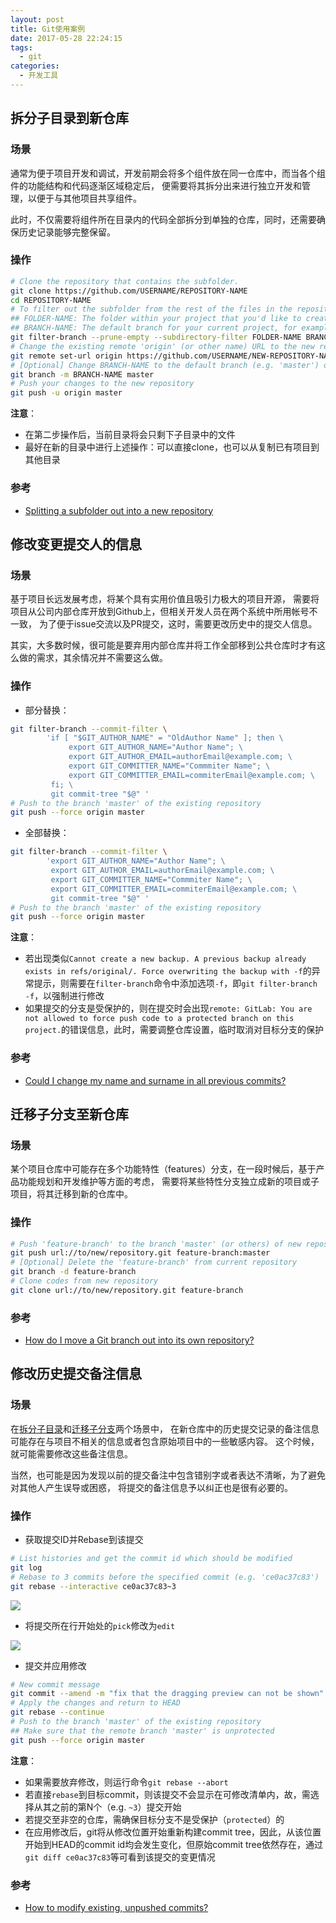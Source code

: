 ```yaml
---
layout: post
title: Git使用案例
date: 2017-05-28 22:24:15
tags:
  - git
categories:
  - 开发工具
---
```


## 拆分子目录到新仓库

### 场景

通常为便于项目开发和调试，开发前期会将多个组件放在同一仓库中，而当各个组件的功能结构和代码逐渐区域稳定后，
便需要将其拆分出来进行独立开发和管理，以便于与其他项目共享组件。

此时，不仅需要将组件所在目录内的代码全部拆分到单独的仓库，同时，还需要确保历史记录能够完整保留。

<!--more-->

### 操作

```bash
# Clone the repository that contains the subfolder.
git clone https://github.com/USERNAME/REPOSITORY-NAME
cd REPOSITORY-NAME
# To filter out the subfolder from the rest of the files in the repository
## FOLDER-NAME: The folder within your project that you'd like to create a separate repository from.
## BRANCH-NAME: The default branch for your current project, for example, 'master' or 'gh-pages'
git filter-branch --prune-empty --subdirectory-filter FOLDER-NAME BRANCH-NAME
# Change the existing remote 'origin' (or other name) URL to the new repository URL
git remote set-url origin https://github.com/USERNAME/NEW-REPOSITORY-NAME.git
# [Optional] Change BRANCH-NAME to the default branch (e.g. 'master') of the new repository
git branch -m BRANCH-NAME master
# Push your changes to the new repository
git push -u origin master
```

**注意**：
- 在第二步操作后，当前目录将会只剩下子目录中的文件
- 最好在新的目录中进行上述操作：可以直接clone，也可以从复制已有项目到其他目录

### 参考

- [Splitting a subfolder out into a new repository](https://help.github.com/articles/splitting-a-subfolder-out-into-a-new-repository/)

## 修改变更提交人的信息

### 场景

基于项目长远发展考虑，将某个具有实用价值且吸引力极大的项目开源，
需要将项目从公司内部仓库开放到Github上，但相关开发人员在两个系统中所用帐号不一致，
为了便于issue交流以及PR提交，这时，需要更改历史中的提交人信息。

其实，大多数时候，很可能是要弃用内部仓库并将工作全部移到公共仓库时才有这么做的需求，其余情况并不需要这么做。

### 操作

- 部分替换：

```bash
git filter-branch --commit-filter \
        'if [ "$GIT_AUTHOR_NAME" = "OldAuthor Name" ]; then \
             export GIT_AUTHOR_NAME="Author Name"; \
             export GIT_AUTHOR_EMAIL=authorEmail@example.com; \
             export GIT_COMMITTER_NAME="Commmiter Name"; \
             export GIT_COMMITTER_EMAIL=commiterEmail@example.com; \
         fi; \
         git commit-tree "$@" '
# Push to the branch 'master' of the existing repository
git push --force origin master
```

- 全部替换：

```bash
git filter-branch --commit-filter \
        'export GIT_AUTHOR_NAME="Author Name"; \
         export GIT_AUTHOR_EMAIL=authorEmail@example.com; \
         export GIT_COMMITTER_NAME="Commmiter Name"; \
         export GIT_COMMITTER_EMAIL=commiterEmail@example.com; \
         git commit-tree "$@" '
# Push to the branch 'master' of the existing repository
git push --force origin master
```

**注意**：
- 若出现类似`Cannot create a new backup. A previous backup already exists in refs/original/. Force overwriting the backup with -f`的异常提示，则需要在`filter-branch`命令中添加选项`-f`，即`git filter-branch -f`，以强制进行修改
- 如果提交的分支是受保护的，则在提交时会出现`remote: GitLab: You are not allowed to force push code to a protected branch on this project.`的错误信息，此时，需要调整仓库设置，临时取消对目标分支的保护

### 参考

- [Could I change my name and surname in all previous commits?](https://stackoverflow.com/questions/4493936/could-i-change-my-name-and-surname-in-all-previous-commits)

## 迁移子分支至新仓库

### 场景

某个项目仓库中可能存在多个功能特性（features）分支，在一段时候后，基于产品功能规划和开发维护等方面的考虑，
需要将某些特性分支独立成新的项目或子项目，将其迁移到新的仓库中。

### 操作

```bash
# Push 'feature-branch' to the branch 'master' (or others) of new repository
git push url://to/new/repository.git feature-branch:master
# [Optional] Delete the 'feature-branch' from current repository
git branch -d feature-branch
# Clone codes from new repository
git clone url://to/new/repository.git feature-branch
```

### 参考

- [How do I move a Git branch out into its own repository?](https://stackoverflow.com/questions/2227062/how-do-i-move-a-git-branch-out-into-its-own-repository)

## 修改历史提交备注信息

### 场景

在[拆分子目录](#拆分子目录到新仓库)和[迁移子分支](#迁移子分支至新仓库)两个场景中，
在新仓库中的历史提交记录的备注信息可能存在与项目不相关的信息或者包含原始项目中的一些敏感内容。
这个时候，就可能需要修改这些备注信息。

当然，也可能是因为发现以前的提交备注中包含错别字或者表达不清晰，为了避免对其他人产生误导或困惑，
将提交的备注信息予以纠正也是很有必要的。

### 操作

- 获取提交ID并Rebase到该提交

```bash
# List histories and get the commit id which should be modified
git log
# Rebase to 3 commits before the specified commit (e.g. 'ce0ac37c83')
git rebase --interactive ce0ac37c83~3
```

![](/assets/images/git-usage-cases-rebase-to-target-commit.png)

- 将提交所在行开始处的`pick`修改为`edit`

![](/assets/images/git-usage-cases-change-history-commit.png)

- 提交并应用修改

```bash
# New commit message
git commit --amend -m "fix that the dragging preview can not be shown"
# Apply the changes and return to HEAD
git rebase --continue
# Push to the branch 'master' of the existing repository
## Make sure that the remote branch 'master' is unprotected
git push --force origin master
```

**注意**：
- 如果需要放弃修改，则运行命令`git rebase --abort`
- 若直接`rebase`到目标commit，则该提交不会显示在可修改清单内，故，需选择从其之前的第N个（e.g. `~3`）提交开始
- 若提交至非空的仓库，需确保目标分支不是受保护（`protected`）的
- 在应用修改后，git将从修改位置开始重新构建commit tree，因此，从该位置开始到HEAD的commit id均会发生变化，但原始commit tree依然存在，通过`git diff ce0ac37c83`等可看到该提交的变更情况

### 参考

- [How to modify existing, unpushed commits?](https://stackoverflow.com/questions/179123/how-to-modify-existing-unpushed-commits)
